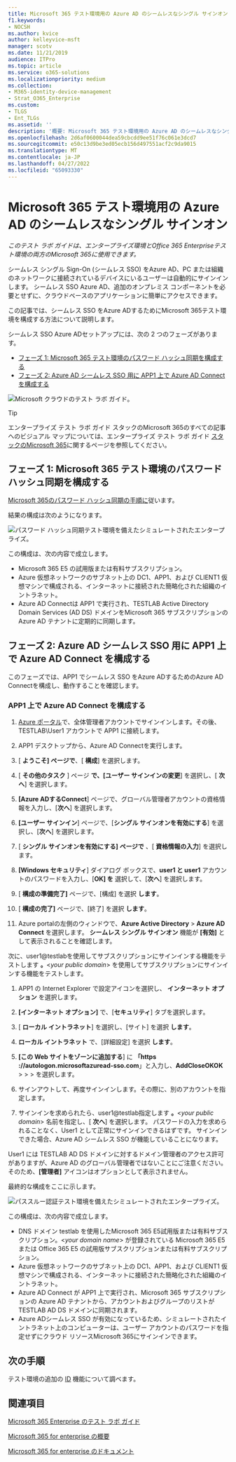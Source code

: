 ```yaml
---
title: Microsoft 365 テスト環境用の Azure AD のシームレスなシングル サインオン
f1.keywords:
- NOCSH
ms.author: kvice
author: kelleyvice-msft
manager: scotv
ms.date: 11/21/2019
audience: ITPro
ms.topic: article
ms.service: o365-solutions
ms.localizationpriority: medium
ms.collection:
- M365-identity-device-management
- Strat_O365_Enterprise
ms.custom:
- TLGS
- Ent_TLGs
ms.assetid: ''
description: '概要: Microsoft 365 テスト環境用の Azure AD のシームレスなシングル サインオンを構成してテストします。'
ms.openlocfilehash: 2d6af0600044dea59cbcdd9ee51f76c061e3dcd7
ms.sourcegitcommit: e50c13d9be3ed05ecb156d497551acf2c9da9015
ms.translationtype: MT
ms.contentlocale: ja-JP
ms.lasthandoff: 04/27/2022
ms.locfileid: "65093330"
---
```

# <a name="azure-ad-seamless-single-sign-on-for-your-microsoft-365-test-environment"></a>Microsoft 365 テスト環境用の Azure AD のシームレスなシングル サインオン

*このテスト ラボ ガイドは、エンタープライズ環境とOffice 365 Enterpriseテスト環境の両方のMicrosoft 365に使用できます。*

シームレス シングル Sign-On (シームレス SSO) をAzure AD、PC または組織のネットワークに接続されているデバイスにいるユーザーは自動的にサインインします。 シームレス SSO Azure AD、追加のオンプレミス コンポーネントを必要とせずに、クラウドベースのアプリケーションに簡単にアクセスできます。

この記事では、シームレス SSO をAzure ADするためにMicrosoft 365テスト環境を構成する方法について説明します。

シームレス SSO Azure ADセットアップには、次の 2 つのフェーズがあります。
- [フェーズ 1: Microsoft 365 テスト環境のパスワード ハッシュ同期を構成する](#phase-1-configure-password-hash-synchronization-for-your-microsoft-365-test-environment)
- [フェーズ 2: Azure AD シームレス SSO 用に APP1 上で Azure AD Connect を構成する](#phase-2-configure-azure-ad-connect-on-app1-for-azure-ad-seamless-sso)
   
![Microsoft クラウドのテスト ラボ ガイド。](../media/m365-enterprise-test-lab-guides/cloud-tlg-icon.png) 
    
> [!TIP]
> エンタープライズ テスト ラボ ガイド スタックのMicrosoft 365のすべての記事へのビジュアル マップについては、エンタープライズ テスト ラボ ガイド [スタックのMicrosoft 365](../downloads/Microsoft365EnterpriseTLGStack.pdf)に関するページを参照してください。
  
## <a name="phase-1-configure-password-hash-synchronization-for-your-microsoft-365-test-environment"></a>フェーズ 1: Microsoft 365 テスト環境のパスワード ハッシュ同期を構成する

[Microsoft 365のパスワード ハッシュ同期の手順に](password-hash-sync-m365-ent-test-environment.md)従います。 

結果の構成は次のようになります。
  
![パスワード ハッシュ同期テスト環境を備えたシミュレートされたエンタープライズ。](../media/pass-through-auth-m365-ent-test-environment/Phase1.png)
  
この構成は、次の内容で成立します。
  
- Microsoft 365 E5 の試用版または有料サブスクリプション。
- Azure 仮想ネットワークのサブネット上の DC1、APP1、および CLIENT1 仮想マシンで構成される、インターネットに接続された簡略化された組織のイントラネット。
- Azure AD Connectは APP1 で実行され、TESTLAB Active Directory Domain Services (AD DS) ドメインをMicrosoft 365 サブスクリプションのAzure AD テナントに定期的に同期します。

## <a name="phase-2-configure-azure-ad-connect-on-app1-for-azure-ad-seamless-sso"></a>フェーズ 2: Azure AD シームレス SSO 用に APP1 上で Azure AD Connect を構成する

このフェーズでは、APP1 でシームレス SSO をAzure ADするためのAzure AD Connectを構成し、動作することを確認します。

### <a name="configure-azure-ad-connect-on-app1"></a>APP1 上で Azure AD Connect を構成する

1. [Azure ポータル](https://portal.azure.com)で、全体管理者アカウントでサインインします。その後、TESTLAB\User1 アカウントで APP1 に接続します。

2. APP1 デスクトップから、Azure AD Connectを実行します。

3. [ **ようこそ] ページで**、[ **構成**] を選択します。

4. [ **その他のタスク** ] ページ **で、[ユーザー サインインの変更**] を選択し、[ **次へ**] を選択します。

5. **[Azure ADするConnect**] ページで、グローバル管理者アカウントの資格情報を入力し、[**次へ**] を選択します。

6. **[ユーザー サインイン**] ページで、[**シングル サインオンを有効にする**] を選択し、[**次へ**] を選択します。

7. [ **シングル サインオンを有効にする] ページで** 、[ **資格情報の入力**] を選択します。

8. **[Windows セキュリティ**] ダイアログ ボックスで、**user1 と user1** アカウントのパスワードを入力し、[**OK] を** 選択して、[**次へ**] を選択します。

9. [ **構成の準備完了]** ページで、[構成] を選択 **します**。

10. [ **構成の完了]** ページで、[終了] を選択 **します**。

11. Azure portalの左側のウィンドウで、**Azure Active Directory** >  **Azure AD Connect** を選択します。 **シームレス シングル サインオン** 機能が **[有効]** として表示されることを確認します。

次に、user1@testlabを使用してサブスクリプションにサインインする機能をテストします <strong>。</strong>\<*your public domain*> を使用してサブスクリプションにサインインする機能をテストします。

1. APP1 の Internet Explorer で設定アイコンを選択し、 **インターネット オプション** を選択します。
 
2. **[インターネット オプション]** で、[**セキュリティ**] タブを選択します。

3. [ **ローカル イントラネット**] を選択し、[サイト] を選択 **します**。

4. **ローカル イントラネット** で、[詳細設定] を選択 **します**。

5. **[この Web サイトをゾーンに追加する**] に **「https <span>://</span>autologon.microsoftazuread-sso.com**」と入力し、**AddCloseOKOK** >  >  >  を選択します。

6. サインアウトして、再度サインインします。その際に、別のアカウントを指定します。

7. サインインを求められたら、user1@testlab指定します <strong>。</strong>\<*your public domain*> 名前を指定し、[ **次へ**] を選択します。 パスワードの入力を求められることなく、User1 として正常にサインインできるはずです。 サインインできた場合、Azure AD シームレス SSO が機能していることになります。

User1 には TESTLAB AD DS ドメインに対するドメイン管理者のアクセス許可がありますが、Azure AD のグローバル管理者ではないことにご注意ください。 そのため、**[管理者]** アイコンはオプションとして表示されません。

最終的な構成をここに示します。

![パススルー認証テスト環境を備えたシミュレートされたエンタープライズ。](../media/pass-through-auth-m365-ent-test-environment/Phase1.png)

この構成は、次の内容で成立します。

- DNS ドメイン testlab を使用したMicrosoft 365 E5試用版または有料サブスクリプション。\<*your domain name*> が登録されている Microsoft 365 E5 または Office 365 E5 の試用版サブスクリプションまたは有料サブスクリプション。
- Azure 仮想ネットワークのサブネット上の DC1、APP1、および CLIENT1 仮想マシンで構成される、インターネットに接続された簡略化された組織のイントラネット。
- Azure AD Connect が APP1 上で実行され、Microsoft 365 サブスクリプションの Azure AD テナントから、アカウントおよびグループのリストが TESTLAB AD DS ドメインに同期されます。
- Azure ADシームレス SSO が有効になっているため、シミュレートされたイントラネット上のコンピューターは、ユーザー アカウントのパスワードを指定せずにクラウド リソースMicrosoft 365にサインインできます。

## <a name="next-step"></a>次の手順

テスト環境の追加の [ID](m365-enterprise-test-lab-guides.md#identity) 機能について調べます。

## <a name="see-also"></a>関連項目

[Microsoft 365 Enterprise のテスト ラボ ガイド](m365-enterprise-test-lab-guides.md)

[Microsoft 365 for enterprise の概要](microsoft-365-overview.md)

[Microsoft 365 for enterprise のドキュメント](/microsoft-365-enterprise/)
